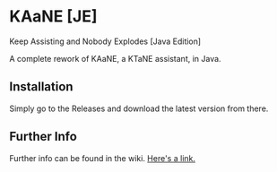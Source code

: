 # KAaNE [JE]
Keep Assisting and Nobody Explodes [Java Edition]

A complete rework of KAaNE, a KTaNE assistant, in Java.

## Installation

Simply go to the Releases and download the latest version from there.

## Further Info

Further info can be found in the wiki. [Here's a link.](https://github.com/GamingGuyTyler/KAaNE-JE-/wiki)
